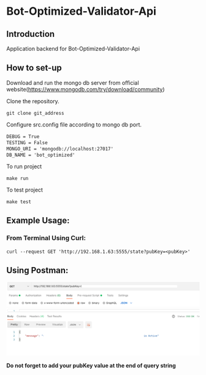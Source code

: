 # Bot-Optimized-Validator-Api

## Introduction

Application backend for Bot-Optimized-Validator-Api



## How to set-up

Download and run the mongo db server from official website(https://www.mongodb.com/try/download/community)


Clone the repository.
```
git clone git_address
```

Configure src.config file according to mongo db port.
```
DEBUG = True
TESTING = False
MONGO_URI = 'mongodb://localhost:27017'
DB_NAME = 'bot_optimized'
```

To run project
```
make run
```

To test project
```
make test
```


## Example Usage:

### From Terminal Using Curl:

````
curl --request GET 'http://192.168.1.63:5555/state?pubKey=<pubKey>'
````

## Using Postman:

![](assets/postmanResult.png)

**Do not forget to add your pubKey value at the end of query string**
